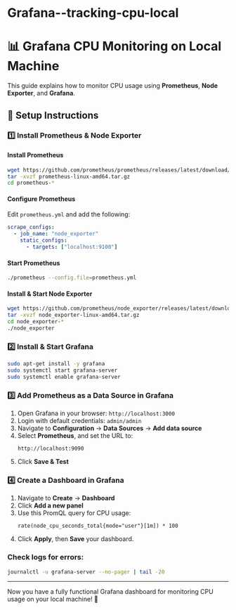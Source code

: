 ﻿# Grafana--tracking-cpu-local

<!-- Uploading "Giomo9DbYAY8HMK.jpeg"... -->


 # 📊 Grafana CPU Monitoring on Local Machine

This guide explains how to monitor CPU usage using **Prometheus**, **Node Exporter**, and **Grafana**.

## 🚀 Setup Instructions

### 1️⃣ Install Prometheus & Node Exporter

#### Install Prometheus
```sh
wget https://github.com/prometheus/prometheus/releases/latest/download/prometheus-linux-amd64.tar.gz
tar -xvzf prometheus-linux-amd64.tar.gz
cd prometheus-*
```

#### Configure Prometheus
Edit `prometheus.yml` and add the following:
```yaml
scrape_configs:
  - job_name: "node_exporter"
    static_configs:
      - targets: ["localhost:9100"]
```

#### Start Prometheus
```sh
./prometheus --config.file=prometheus.yml
```

#### Install & Start Node Exporter
```sh
wget https://github.com/prometheus/node_exporter/releases/latest/download/node_exporter-linux-amd64.tar.gz
tar -xvzf node_exporter-linux-amd64.tar.gz
cd node_exporter-*
./node_exporter
```

### 2️⃣ Install & Start Grafana
```sh
sudo apt-get install -y grafana
sudo systemctl start grafana-server
sudo systemctl enable grafana-server
```

### 3️⃣ Add Prometheus as a Data Source in Grafana
1. Open Grafana in your browser: `http://localhost:3000`
2. Login with default credentials: `admin/admin`
3. Navigate to **Configuration** → **Data Sources** → **Add data source**
4. Select **Prometheus**, and set the URL to:
   ```
   http://localhost:9090
   ```
5. Click **Save & Test**

### 4️⃣ Create a Dashboard in Grafana
1. Navigate to **Create** → **Dashboard**
2. Click **Add a new panel**
3. Use this PromQL query for CPU usage:
   ```promql
   rate(node_cpu_seconds_total{mode="user"}[1m]) * 100
   ```
4. Click **Apply**, then **Save** your dashboard.


### Check logs for errors:
```sh
journalctl -u grafana-server --no-pager | tail -20
```

---

Now you have a fully functional Grafana dashboard for monitoring CPU usage on your local machine! 🚀


